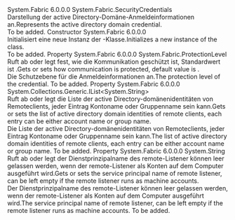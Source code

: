 <Type Name="WindowsCredentials" FullName="System.Fabric.WindowsCredentials">
  <TypeSignature Language="C#" Value="public sealed class WindowsCredentials : System.Fabric.SecurityCredentials" />
  <TypeSignature Language="ILAsm" Value=".class public auto ansi sealed beforefieldinit WindowsCredentials extends System.Fabric.SecurityCredentials" />
  <TypeSignature Language="DocId" Value="T:System.Fabric.WindowsCredentials" />
  <TypeSignature Language="VB.NET" Value="Public NotInheritable Class WindowsCredentials&#xA;Inherits SecurityCredentials" />
  <TypeSignature Language="F#" Value="type WindowsCredentials = class&#xA;    inherit SecurityCredentials" />
  <AssemblyInfo>
    <AssemblyName>System.Fabric</AssemblyName>
    <AssemblyVersion>6.0.0.0</AssemblyVersion>
  </AssemblyInfo>
  <Base>
    <BaseTypeName>System.Fabric.SecurityCredentials</BaseTypeName>
  </Base>
  <Interfaces />
  <Docs>
    <summary>
      <para><span data-ttu-id="e9979-101">Darstellung der active Directory-Domäne-Anmeldeinformationen an.</span><span class="sxs-lookup"><span data-stu-id="e9979-101">Represents the active directory domain credential.</span></span></para>
    </summary>
    <remarks>To be added.</remarks>
  </Docs>
  <Members>
    <Member MemberName=".ctor">
      <MemberSignature Language="C#" Value="public WindowsCredentials ();" />
      <MemberSignature Language="ILAsm" Value=".method public hidebysig specialname rtspecialname instance void .ctor() cil managed" />
      <MemberSignature Language="DocId" Value="M:System.Fabric.WindowsCredentials.#ctor" />
      <MemberSignature Language="VB.NET" Value="Public Sub New ()" />
      <MemberType>Constructor</MemberType>
      <AssemblyInfo>
        <AssemblyName>System.Fabric</AssemblyName>
        <AssemblyVersion>6.0.0.0</AssemblyVersion>
      </AssemblyInfo>
      <Parameters />
      <Docs>
        <summary>
          <para><span data-ttu-id="e9979-102">Initialisiert eine neue Instanz der <see cref="T:System.Fabric.WindowsCredentials" />-Klasse.</span><span class="sxs-lookup"><span data-stu-id="e9979-102">Initializes a new instance of the <see cref="T:System.Fabric.WindowsCredentials" /> class.</span></span></para>
        </summary>
        <remarks>To be added.</remarks>
      </Docs>
    </Member>
    <Member MemberName="ProtectionLevel">
      <MemberSignature Language="C#" Value="public System.Fabric.ProtectionLevel ProtectionLevel { get; set; }" />
      <MemberSignature Language="ILAsm" Value=".property instance valuetype System.Fabric.ProtectionLevel ProtectionLevel" />
      <MemberSignature Language="DocId" Value="P:System.Fabric.WindowsCredentials.ProtectionLevel" />
      <MemberSignature Language="VB.NET" Value="Public Property ProtectionLevel As ProtectionLevel" />
      <MemberSignature Language="F#" Value="member this.ProtectionLevel : System.Fabric.ProtectionLevel with get, set" Usage="System.Fabric.WindowsCredentials.ProtectionLevel" />
      <MemberType>Property</MemberType>
      <AssemblyInfo>
        <AssemblyName>System.Fabric</AssemblyName>
        <AssemblyVersion>6.0.0.0</AssemblyVersion>
      </AssemblyInfo>
      <ReturnValue>
        <ReturnType>System.Fabric.ProtectionLevel</ReturnType>
      </ReturnValue>
      <Docs>
        <summary>
          <para><span data-ttu-id="e9979-103">Ruft ab oder legt fest, wie die Kommunikation geschützt ist, Standardwert ist <see cref="F:System.Fabric.ProtectionLevel.EncryptAndSign" />.</span><span class="sxs-lookup"><span data-stu-id="e9979-103">Gets or sets how communication is protected, default value is <see cref="F:System.Fabric.ProtectionLevel.EncryptAndSign" />.</span></span></para>
        </summary>
        <value>
          <para><span data-ttu-id="e9979-104">Die Schutzebene für die Anmeldeinformationen an.</span><span class="sxs-lookup"><span data-stu-id="e9979-104">The protection level of the credential.</span></span></para>
        </value>
        <remarks>To be added.</remarks>
      </Docs>
    </Member>
    <Member MemberName="RemoteIdentities">
      <MemberSignature Language="C#" Value="public System.Collections.Generic.IList&lt;string&gt; RemoteIdentities { get; }" />
      <MemberSignature Language="ILAsm" Value=".property instance class System.Collections.Generic.IList`1&lt;string&gt; RemoteIdentities" />
      <MemberSignature Language="DocId" Value="P:System.Fabric.WindowsCredentials.RemoteIdentities" />
      <MemberSignature Language="VB.NET" Value="Public ReadOnly Property RemoteIdentities As IList(Of String)" />
      <MemberSignature Language="F#" Value="member this.RemoteIdentities : System.Collections.Generic.IList&lt;string&gt;" Usage="System.Fabric.WindowsCredentials.RemoteIdentities" />
      <MemberType>Property</MemberType>
      <AssemblyInfo>
        <AssemblyName>System.Fabric</AssemblyName>
        <AssemblyVersion>6.0.0.0</AssemblyVersion>
      </AssemblyInfo>
      <ReturnValue>
        <ReturnType>System.Collections.Generic.IList&lt;System.String&gt;</ReturnType>
      </ReturnValue>
      <Docs>
        <summary>
          <para><span data-ttu-id="e9979-105">Ruft ab oder legt die Liste der active Directory-domänenidentitäten von Remoteclients, jeder Eintrag Kontoname oder Gruppenname sein kann.</span><span class="sxs-lookup"><span data-stu-id="e9979-105">Gets or sets the list of active directory domain identities of remote clients, each entry can be either account name or group name.</span></span></para>
        </summary>
        <value>
          <para><span data-ttu-id="e9979-106">Die Liste der active Directory-domänenidentitäten von Remoteclients, jeder Eintrag Kontoname oder Gruppenname sein kann.</span><span class="sxs-lookup"><span data-stu-id="e9979-106">The list of active directory domain identities of remote clients, each entry can be either account name or group name.</span></span></para>
        </value>
        <remarks>To be added.</remarks>
      </Docs>
    </Member>
    <Member MemberName="RemoteSpn">
      <MemberSignature Language="C#" Value="public string RemoteSpn { get; set; }" />
      <MemberSignature Language="ILAsm" Value=".property instance string RemoteSpn" />
      <MemberSignature Language="DocId" Value="P:System.Fabric.WindowsCredentials.RemoteSpn" />
      <MemberSignature Language="VB.NET" Value="Public Property RemoteSpn As String" />
      <MemberSignature Language="F#" Value="member this.RemoteSpn : string with get, set" Usage="System.Fabric.WindowsCredentials.RemoteSpn" />
      <MemberType>Property</MemberType>
      <AssemblyInfo>
        <AssemblyName>System.Fabric</AssemblyName>
        <AssemblyVersion>6.0.0.0</AssemblyVersion>
      </AssemblyInfo>
      <ReturnValue>
        <ReturnType>System.String</ReturnType>
      </ReturnValue>
      <Docs>
        <summary>
          <para><span data-ttu-id="e9979-107">Ruft ab oder legt der Dienstprinzipalname des remote-Listener können leer gelassen werden, wenn der remote-Listener als Konten auf dem Computer ausgeführt wird.</span><span class="sxs-lookup"><span data-stu-id="e9979-107">Gets or sets the service principal name of remote listener, can be left empty if the remote listener runs as machine accounts.</span></span></para>
        </summary>
        <value>
          <para><span data-ttu-id="e9979-108">Der Dienstprinzipalname des remote-Listener können leer gelassen werden, wenn der remote-Listener als Konten auf dem Computer ausgeführt wird.</span><span class="sxs-lookup"><span data-stu-id="e9979-108">The service principal name of remote listener, can be left empty if the remote listener runs as machine accounts.</span></span></para>
        </value>
        <remarks>To be added.</remarks>
      </Docs>
    </Member>
  </Members>
</Type>